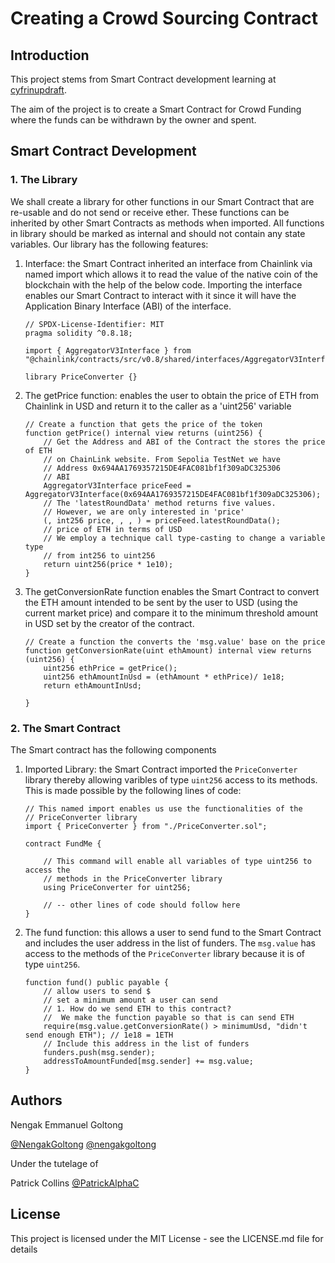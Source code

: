 # Creating a Crowd Sourcing Contract

## Introduction
This project stems from Smart Contract development learning at [cyfrinupdraft](https://updraft.cyfrin.io).

The aim of the project is to create a Smart Contract for Crowd Funding where the funds can be withdrawn by the owner and spent.

## Smart Contract Development
### 1. The Library
We shall create a library for other functions in our Smart Contract that are re-usable and do not send or receive ether. These functions can be inherited by other Smart Contracts as methods when imported. All functions in library should be marked as internal and should not contain any state variables. Our library has the following features:

1. Interface: the Smart Contract inherited an interface from Chainlink via named import which allows it to read the value of the native coin of the blockchain with the help of the below code. Importing the interface enables our Smart Contract to interact with it since it will have the Application Binary Interface (ABI) of the interface.
    ```
    // SPDX-License-Identifier: MIT
    pragma solidity ^0.8.18;

    import { AggregatorV3Interface } from "@chainlink/contracts/src/v0.8/shared/interfaces/AggregatorV3Interface.sol";

    library PriceConverter {}

    ```

2. The getPrice function: enables the user to obtain the price of ETH from Chainlink in USD and return it to the caller as a 'uint256' variable
    ```
    // Create a function that gets the price of the token
    function getPrice() internal view returns (uint256) {
        // Get the Address and ABI of the Contract the stores the price of ETH
        // on ChainLink website. From Sepolia TestNet we have
        // Address 0x694AA1769357215DE4FAC081bf1f309aDC325306 
        // ABI 
        AggregatorV3Interface priceFeed = AggregatorV3Interface(0x694AA1769357215DE4FAC081bf1f309aDC325306);
        // The 'latestRoundData' method returns five values. 
        // However, we are only interested in 'price'
        (, int256 price, , , ) = priceFeed.latestRoundData();
        // price of ETH in terms of USD
        // We employ a technique call type-casting to change a variable type
        // from int256 to uint256
        return uint256(price * 1e10);
    }
    ```

3. The getConversionRate function enables the Smart Contract to convert the ETH amount intended to be sent by the user to USD (using the current market price) and compare it to the minimum threshold amount in USD set by the creator of the contract.
    ```
    // Create a function the converts the 'msg.value' base on the price
    function getConversionRate(uint ethAmount) internal view returns (uint256) {
        uint256 ethPrice = getPrice();
        uint256 ethAmountInUsd = (ethAmount * ethPrice)/ 1e18;
        return ethAmountInUsd;

    }
    ``` 

### 2. The Smart Contract
The Smart contract has the following components

1. Imported Library: the Smart Contract imported the `PriceConverter` library thereby allowing varibles of type `uint256` access to its methods. This is made possible by the following lines of code:
    ```
    // This named import enables us use the functionalities of the 
    // PriceConverter library
    import { PriceConverter } from "./PriceConverter.sol";

    contract FundMe {

        // This command will enable all variables of type uint256 to access the 
        // methods in the PriceConverter library
        using PriceConverter for uint256;

        // -- other lines of code should follow here
    }

    ```

2. The fund function: this allows a user to send fund to the Smart Contract    and includes the user address in the list of funders. The `msg.value` has access to the methods of the `PriceConverter` library because it is of type `uint256`.
    ```
    function fund() public payable {
        // allow users to send $
        // set a minimum amount a user can send
        // 1. How do we send ETH to this contract?
        //  We make the function payable so that is can send ETH
        require(msg.value.getConversionRate() > minimumUsd, "didn't send enough ETH"); // 1e18 = 1ETH
        // Include this address in the list of funders
        funders.push(msg.sender);
        addressToAmountFunded[msg.sender] += msg.value;
    }

    ```

## Authors
Nengak Emmanuel Goltong 

[@NengakGoltong](https://twitter.com/nengakgoltong) 
[@nengakgoltong](https://www.linkedin.com/in/nengak-goltong-81009b200)

Under the tutelage of 

Patrick Collins
[@PatrickAlphaC](https://twitter.com/PatrickAlphaC)

## License
This project is licensed under the MIT License - see the LICENSE.md file for details